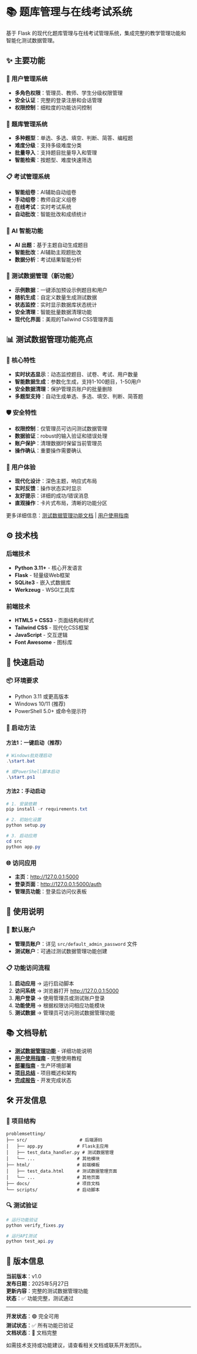 # 📚 题库管理与在线考试系统

基于 Flask 的现代化题库管理与在线考试管理系统，集成完整的教学管理功能和智能化测试数据管理。

## ✨ 主要功能

### 🔐 用户管理系统
- **多角色权限**：管理员、教师、学生分级权限管理
- **安全认证**：完整的登录注册和会话管理
- **权限控制**：细粒度的功能访问控制

### 📝 题库管理系统
- **多种题型**：单选、多选、填空、判断、简答、编程题
- **难度分级**：支持多级难度分类
- **批量导入**：支持题目批量导入和管理
- **智能检索**：按题型、难度快速筛选

### 📋 考试管理系统
- **智能组卷**：AI辅助自动组卷
- **手动组卷**：教师自定义组卷
- **在线考试**：实时考试系统
- **自动批改**：智能批改和成绩统计

### 🤖 AI 智能功能
- **AI 出题**：基于主题自动生成题目
- **智能批改**：AI辅助主观题批改
- **数据分析**：考试结果智能分析

### 🧪 测试数据管理（新功能）
- **示例数据**：一键添加预设示例题目和用户
- **随机生成**：自定义数量生成测试数据
- **状态监控**：实时显示数据库状态统计
- **安全清理**：智能批量数据清理功能
- **现代化界面**：美观的Tailwind CSS管理界面

## 📊 测试数据管理功能亮点

### 🎯 核心特性
- **实时状态显示**：动态监控题目、试卷、考试、用户数量
- **智能数据生成**：参数化生成，支持1-100题目，1-50用户
- **安全数据清理**：保护管理员账户的批量删除
- **多题型支持**：自动生成单选、多选、填空、判断、简答题

### 🛡️ 安全特性
- **权限控制**：仅管理员可访问测试数据管理
- **数据验证**：robust的输入验证和错误处理
- **账户保护**：清理数据时保留当前管理员
- **操作确认**：重要操作需要确认

### 🎨 用户体验
- **现代化设计**：深色主题，响应式布局
- **实时反馈**：操作状态实时显示
- **友好提示**：详细的成功/错误消息
- **直观操作**：卡片式布局，清晰的功能分区

更多详细信息：[测试数据管理功能文档](doc/TEST_DATA_MANAGEMENT.md) | [用户使用指南](doc/USER_GUIDE.md)

## ⚙️ 技术栈

### 后端技术
- **Python 3.11+** - 核心开发语言
- **Flask** - 轻量级Web框架
- **SQLite3** - 嵌入式数据库
- **Werkzeug** - WSGI工具库

### 前端技术
- **HTML5 + CSS3** - 页面结构和样式
- **Tailwind CSS** - 现代化CSS框架
- **JavaScript** - 交互逻辑
- **Font Awesome** - 图标库

## 🚀 快速启动

### 📦 环境要求
- Python 3.11 或更高版本
- Windows 10/11 (推荐)
- PowerShell 5.0+ 或命令提示符

### 🏃 启动方法

#### 方法1：一键启动（推荐）
```powershell
# Windows批处理启动
.\start.bat

# 或PowerShell脚本启动
.\start.ps1
```

#### 方法2：手动启动
```powershell
# 1. 安装依赖
pip install -r requirements.txt

# 2. 初始化设置
python setup.py

# 3. 启动应用
cd src
python app.py
```

### 🌐 访问应用
- **主页**：http://127.0.0.1:5000
- **登录页面**：http://127.0.0.1:5000/auth
- **管理员功能**：登录后访问仪表板

## 📖 使用说明

### 🔑 默认账户
- **管理员账户**：详见 `src/default_admin_password` 文件
- **测试账户**：可通过测试数据管理功能创建

### 📋 功能访问流程
1. **启动应用** → 运行启动脚本
2. **访问系统** → 浏览器打开 http://127.0.0.1:5000
3. **用户登录** → 使用管理员或测试账户登录
4. **功能使用** → 根据权限访问相应功能模块
5. **测试数据** → 管理员可访问测试数据管理功能

## 📚 文档导航

- **[测试数据管理功能](doc/TEST_DATA_MANAGEMENT.md)** - 详细功能说明
- **[用户使用指南](doc/USER_GUIDE.md)** - 完整使用教程  
- **[部署指南](doc/DEPLOYMENT.md)** - 生产环境部署
- **[项目总结](doc/PROJECT_SUMMARY.md)** - 项目概述和架构
- **[完成报告](COMPLETION_REPORT.md)** - 开发完成状态

## 🛠️ 开发信息

### 📁 项目结构
```
problemsetting/
├── src/                    # 后端源码
│   ├── app.py             # Flask主应用
│   ├── test_data_handler.py # 测试数据管理
│   └── ...                # 其他模块
├── html/                  # 前端模板
│   ├── test_data.html     # 测试数据管理页面
│   └── ...                # 其他页面
├── docs/                  # 项目文档
└── scripts/               # 启动脚本
```

### 🔍 测试验证
```powershell
# 运行功能验证
python verify_fixes.py

# 运行API测试
python test_api.py
```

## 🎉 版本信息

**当前版本**：v1.0  
**发布日期**：2025年5月27日  
**更新内容**：完整的测试数据管理功能  
**状态**：✅ 功能完整，测试通过

---

**开发状态**：🟢 完全可用  
**测试状态**：✅ 所有功能已验证  
**文档状态**：📖 文档完整  

如需技术支持或功能建议，请查看相关文档或联系开发团队。
